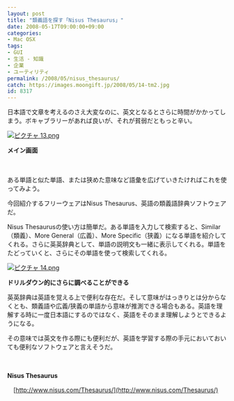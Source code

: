 ```yaml
---
layout: post
title: "類義語を探す「Nisus Thesaurus」"
date: 2008-05-17T09:00:00+09:00
categories:
- Mac OSX
tags: 
- GUI
- 生活 - 知識
- 企業
- ユーティリティ
permalink: /2008/05/nisus_thesaurus/
catch: https://images.moongift.jp/2008/05/14-tm2.jpg
id: 8317
---
```

日本語で文章を考えるのさえ大変なのに、英文となるとさらに時間がかかってしまう。ボキャブラリーがあれば良いが、それが貧弱だともっと辛い。

  

[![ピクチャ 13.png](https://images.moongift.jp/2008/05/13-tm1.jpg)](https://images.moongift.jp/2008/05/132.jpg)  
  
**メイン画面**

  

　

  

ある単語と似た単語、または狭めた意味など語彙を広げていきたければこれを使ってみよう。

  

今回紹介するフリーウェアはNisus Thesaurus、英語の類義語辞典ソフトウェアだ。

  
  
<!--more-->  

Nisus Thesaurusの使い方は簡単だ。ある単語を入力して検索すると、Similar（類義）、More General（広義）、More Specific（狭義）になる単語を紹介してくれる。さらに英英辞典として、単語の説明文も一緒に表示してくれる。単語をたどっていくと、さらにその単語を使って検索してくれる。

  

[![ピクチャ 14.png](https://images.moongift.jp/2008/05/14-tm2.jpg)](https://images.moongift.jp/2008/05/142.jpg)  
  
**ドリルダウン的にさらに調べることができる**

  

英英辞典は英語を覚える上で便利な存在だ。そして意味がはっきりとは分からなくとも、類義語や広義/狭義の単語から意味が推測できる場合もある。英語を理解する時に一度日本語にするのではなく、英語をそのまま理解しようとできるようになる。

  

その意味では英文を作る際にも便利だが、英語を学習する際の手元においておいても便利なソフトウェアと言えそうだ。

  

　

  

**Nisus Thesaurus**  
  
　[http://www.nisus.com/Thesaurus/](http://www.nisus.com/Thesaurus/)

  
